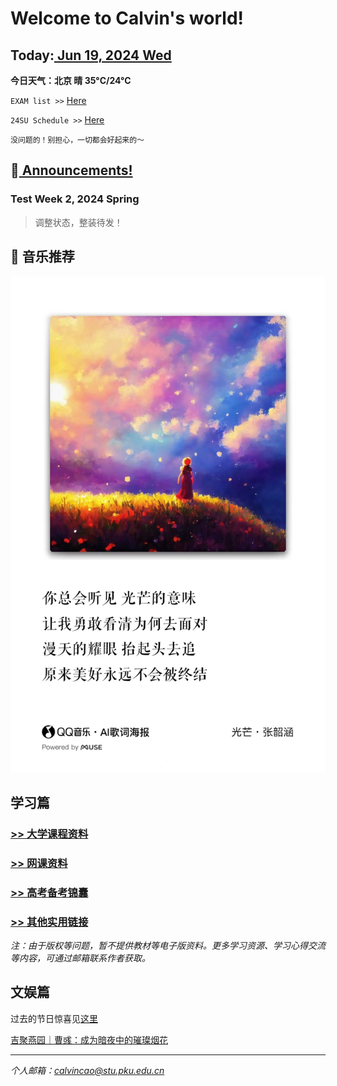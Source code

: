 # Welcome to Calvin's world!

## Today:[ Jun 19, 2024 Wed](/schedule/24sp-fri)
**今日天气：北京 晴 35°C/24°C**

`EXAM list >>` [Here](/schedule/24sp-exam)

`24SU Schedule >>` [Here](/24su/schedule)

`没问题的！别担心，一切都会好起来的～`

## 📢[ Announcements!](/public) 

### **Test Week 2**, 2024 Spring

> 调整状态，整装待发！

## 🎵 音乐推荐

![happy 元宵节!](/24sp/song/guangmang.jpg)

## 学习篇

### [>> 大学课程资料](university_courses)

### [>> 网课资料](online_course)

### [>> 高考备考锦囊](gaokao)

### [>> 其他实用链接](links)

*注：由于版权等问题，暂不提供教材等电子版资料。更多学习资源、学习心得交流等内容，可通过邮箱联系作者获取。*

## 文娱篇

过去的节日惊喜见[这里](/activity)

[吉聚燕园｜曹彧：成为暗夜中的璀璨烟花](https://mp.weixin.qq.com/s/zs2K9cgmLi-b9N5gp6V9Jg)

----
*个人邮箱：calvincao@stu.pku.edu.cn*